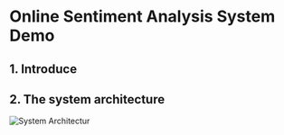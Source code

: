 # Online Sentiment Analysis System Demo


## 1. Introduce



## 2. The system architecture 


![System Architectur](https://github.com/gamecicn/OSAS_Demo/blob/main/image/architecture.png)
